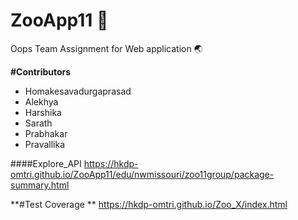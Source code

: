 # ZooApp11 :file_folder:
Oops Team Assignment for Web application :earth_asia:

**#Contributors**
* Homakesavadurgaprasad 
* Alekhya 
* Harshika 
* Sarath 
* Prabhakar
* Pravallika


####Explore_API
<https://hkdp-omtri.github.io/ZooApp11/edu/nwmissouri/zoo11group/package-summary.html>

**#Test Coverage **
<https://hkdp-omtri.github.io/Zoo_X/index.html>

